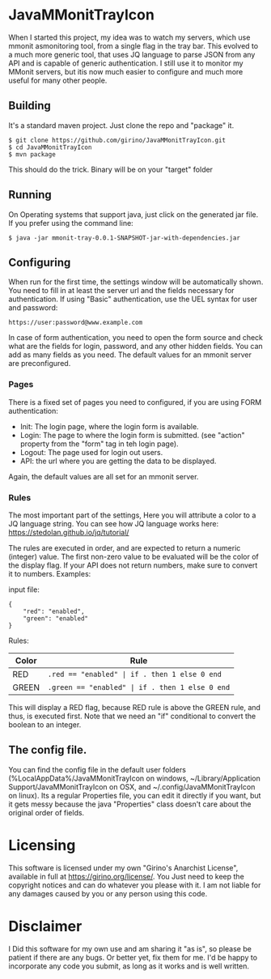 # JavaMMonitTrayIcon
When I started this project, my idea was to watch my servers, which use mmonit asmonitoring tool, from a single flag in the tray bar. This evolved to a much more generic tool, that uses JQ language to parse JSON from any API and is capable of generic authentication. I still use it to monitor my MMonit servers, but itis now much easier to configure and much more useful for many other people.

## Building

It's a standard maven project. Just clone the repo and "package" it.

```
$ git clone https://github.com/girino/JavaMMonitTrayIcon.git
$ cd JavaMMonitTrayIcon
$ mvn package
```

This should do the trick. Binary will be on your "target" folder

## Running

On Operating systems that support java, just click on the generated jar file. If you prefer using the command line:

```
$ java -jar mmonit-tray-0.0.1-SNAPSHOT-jar-with-dependencies.jar
```

## Configuring

When run for the first time, the settings window will be automatically shown. You need to fill in at least the server url and the fields necessary for authentication. If using "Basic" authentication, use the UEL syntax for user and password:

``https://user:password@www.example.com``

In case of form authentication, you need to open the form source and check what are the fields for login, password, and any other hidden fields. You can add as many fields as you need. The default values for an mmonit server are preconfigured. 

### Pages
There is a fixed set of pages you need to configured, if you are using FORM authentication:

- Init: The login page, where the login form is available.
- Login: The page to where the login form is submitted. (see "action" property from the "form" tag in teh login page).
- Logout: The page used for login out users.
- API: the url where you are getting the data to be displayed.

Again, the default values are all set for an mmonit server.

### Rules

The most important part of the settings, Here you will attribute a color to a JQ language string. You can see how JQ language works here: https://stedolan.github.io/jq/tutorial/

The rules are executed in order, and are expected to return a numeric (integer) value. The first non-zero value to be evaluated will be the color of the display flag. If your API does not return numbers, make sure to convert it to numbers. Examples:

input file:
```
{ 
	"red": "enabled",
	"green": "enabled"
}
```

Rules:

| Color | Rule |
| ----- | ---- |
| RED   | `.red == "enabled" \| if . then 1 else 0 end` |
| GREEN | `.green == "enabled" \| if . then 1 else 0 end` |

This will display a RED flag, because RED rule is above the GREEN rule, and thus, is executed first. Note that we need an "if" conditional to convert the boolean to an integer.

## The config file.

You can find the config file in the default user folders (%LocalAppData%/JavaMMonitTrayIcon on windows, \~/Library/Application Support/JavaMMonitTrayIcon on OSX, and \~/.config/JavaMMonitTrayIcon on linux). Its a regular Properties file, you can edit it directly if you want, but it gets messy because the java "Properties" class doesn't care about the original order of fields.

# Licensing

This software is licensed under my own "Girino's Anarchist License", available in full at https://girino.org/license/. You Just need to keep the copyright notices and can do whatever you please with it. I am not liable for any damages caused by you or any person using this code.

# Disclaimer

I  Did this software for my own use and am sharing it "as is", so please be patient if there are any bugs. Or better yet, fix them for me. I'd be happy to incorporate any code you submit, as long as it works and is well written.

